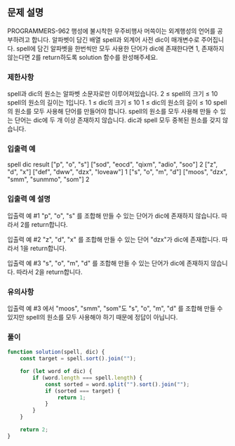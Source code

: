 ## 문제 설명

PROGRAMMERS-962 행성에 불시착한 우주비행사 머쓱이는 외계행성의 언어를 공부하려고 합니다. 알파벳이 담긴 배열 spell과 외계어 사전 dic이 매개변수로 주어집니다. spell에 담긴 알파벳을 한번씩만 모두 사용한 단어가 dic에 존재한다면 1, 존재하지 않는다면 2를 return하도록 solution 함수를 완성해주세요.

### 제한사항

spell과 dic의 원소는 알파벳 소문자로만 이루어져있습니다.
2 ≤ spell의 크기 ≤ 10
spell의 원소의 길이는 1입니다.
1 ≤ dic의 크기 ≤ 10
1 ≤ dic의 원소의 길이 ≤ 10
spell의 원소를 모두 사용해 단어를 만들어야 합니다.
spell의 원소를 모두 사용해 만들 수 있는 단어는 dic에 두 개 이상 존재하지 않습니다.
dic과 spell 모두 중복된 원소를 갖지 않습니다.

### 입출력 예

spell dic result
["p", "o", "s"] ["sod", "eocd", "qixm", "adio", "soo"] 2
["z", "d", "x"] ["def", "dww", "dzx", "loveaw"] 1
["s", "o", "m", "d"] ["moos", "dzx", "smm", "sunmmo", "som"] 2

### 입출력 예 설명

입출력 예 #1
"p", "o", "s" 를 조합해 만들 수 있는 단어가 dic에 존재하지 않습니다. 따라서 2를 return합니다.

입출력 예 #2
"z", "d", "x" 를 조합해 만들 수 있는 단어 "dzx"가 dic에 존재합니다. 따라서 1을 return합니다.

입출력 예 #3
"s", "o", "m", "d" 를 조합해 만들 수 있는 단어가 dic에 존재하지 않습니다. 따라서 2을 return합니다.

### 유의사항

입출력 예 #3 에서 "moos", "smm", "som"도 "s", "o", "m", "d" 를 조합해 만들 수 있지만 spell의 원소를 모두 사용해야 하기 때문에 정답이 아닙니다.

### 풀이

```javaScript
function solution(spell, dic) {
    const target = spell.sort().join("");

    for (let word of dic) {
        if (word.length === spell.length) {
            const sorted = word.split("").sort().join("");
            if (sorted === target) {
                return 1;
            }
        }
    }

    return 2;
}
```
